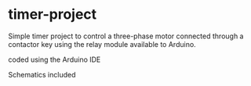 # timer-project
Simple timer project to control a three-phase motor connected through a contactor key using the relay module available to Arduino.

coded using the Arduino IDE

Schematics included

